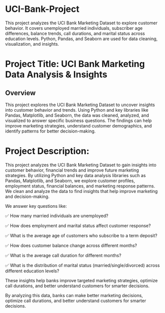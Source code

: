 # UCI-Bank-Project
This project analyzes the UCI Bank Marketing Dataset to explore customer behavior. It covers unemployed married individuals, subscriber age differences, balance trends, call durations, and marital status across education levels. Python, Pandas, and Seaborn are used for data cleaning, visualization, and insights.

# Project Title: UCI Bank Marketing Data Analysis & Insights

## Overview

This project explores the UCI Bank Marketing Dataset to uncover insights into customer behavior and trends. Using Python and key libraries like Pandas, Matplotlib, and Seaborn, the data was cleaned, analyzed, and visualized to answer specific business questions. The findings can help improve marketing strategies, understand customer demographics, and identify patterns for better decision-making.

# Project Description:

This project analyzes the UCI Bank Marketing Dataset to gain insights into customer behavior, financial trends and improve future marketing strategies. By utilizing Python and key data analysis libraries such as Pandas, Matplotlib, and Seaborn, we explore customer profiles, employment status, financial balances, and marketing response patterns. We clean and analyze the data to find insights that help improve marketing and decision-making.

We answer key questions like:

✅ How many married individuals are unemployed?

✅ How does employment and marital status affect customer response?

✅ What is the average age of customers who subscribe to a term deposit?

✅ How does customer balance change across different months?

✅ What is the average call duration for different months?

✅ What is the distribution of marital status (married/single/divorced) across different education levels?

These insights help banks improve targeted marketing strategies, optimize call durations, and better understand customers for smarter decisions.

By analyzing this data, banks can make better marketing decisions, optimize call durations, and better understand customers for smarter decisions.
